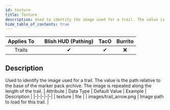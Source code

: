 ```yaml
---
id: texture
title: Texture
description: Used to identify the image used for a trail. The value is the path relative to the base of the marker pack archive. The image is repeated along the length of the trail.
hide_table_of_contents: true
---
```

| Applies To | | Blish HUD (Pathing) | TacO | Burrito |
|-|-|-|-|-|
| <center>Trails</center> | | <center>✔</center> | <center>✔</center> | <center>❌</center> |


## Description
Used to identify the image used for a trail. The value is the path relative to the base of the marker pack archive. The image is repeated along the length of the trail.
| Attribute | Data Type | Default Value | Example | Description |
|-|-|-|-|-|
| texture | file |  | images/trail_arrow.png | Image path to load for this trail. | 

